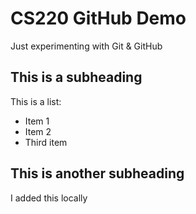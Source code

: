 # CS220 GitHub Demo 

Just experimenting with Git & GitHub 

## This is a subheading 

This is a list: 
* Item 1 
* Item 2
* Third item 

## This is another subheading 

I added this locally 